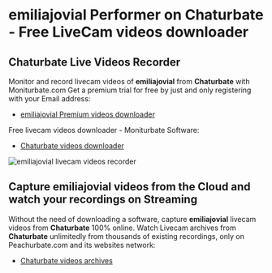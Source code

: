# emiliajovial Performer on Chaturbate - Free LiveCam videos downloader

## Chaturbate Live Videos Recorder

Monitor and record livecam videos of **emiliajovial** from **Chaturbate** with Moniturbate.com
Get a premium trial for free by just and only registering with your Email address:
* [emiliajovial Premium videos downloader](https://moniturbate.com/request-demo-licence-key.html)

Free livecam videos downloader - Moniturbate Software:
* [Chaturbate videos downloader](https://moniturbate.com/moniturbate-download-software.html)

![emiliajovial livecam videos recorder](https://peachurnet.com/templates/moniturbate-software.png)


## Capture emiliajovial videos from the Cloud and watch your recordings on Streaming

Without the need of downloading a software, capture **emiliajovial** livecam videos from **Chaturbate** 100% online.
Watch Livecam archives from **Chaturbate** unlimitedly from thousands of existing recordings, only on Peachurbate.com and its websites network:
* [Chaturbate videos archives](https://peachurnet.com/)
